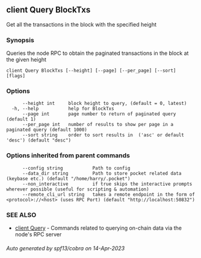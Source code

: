 ## client Query BlockTxs

Get all the transactions in the block with the specified height

### Synopsis

Queries the node RPC to obtain the paginated transactions in the block at the given height

```
client Query BlockTxs [--height] [--page] [--per_page] [--sort] [flags]
```

### Options

```
      --height int     block height to query, (default = 0, latest)
  -h, --help           help for BlockTxs
      --page int       page number to return of paginated query (default 1)
      --per_page int   number of results to show per page in a paginated query (default 1000)
      --sort string    order to sort results in  ('asc' or default 'desc') (default "desc")
```

### Options inherited from parent commands

```
      --config string           Path to config
      --data_dir string         Path to store pocket related data (keybase etc.) (default "/home/harry/.pocket")
      --non_interactive         if true skips the interactive prompts wherever possible (useful for scripting & automation)
      --remote_cli_url string   takes a remote endpoint in the form of <protocol>://<host> (uses RPC Port) (default "http://localhost:50832")
```

### SEE ALSO

* [client Query](client_Query.md)	 - Commands related to querying on-chain data via the node's RPC server

###### Auto generated by spf13/cobra on 14-Apr-2023
